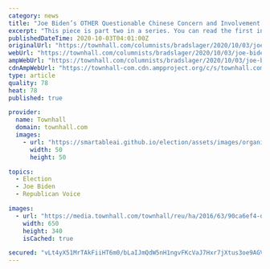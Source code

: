 ```yaml
---
category: news
title: "Joe Biden’s OTHER Questionable Chinese Concern and Involvement - Hollywood (Part Two)"
excerpt: "This piece is part two in a series. You can read the first installment here.SELF-CENSORING THEIR OWN SELF-INTERESTSThe pandemic has created a constant stream of challenges for the studios"
publishedDateTime: 2020-10-03T04:01:00Z
originalUrl: "https://townhall.com/columnists/bradslager/2020/10/03/joe-bidens-other-questionable-chinese-concern-and-involvement--hollywood-part-two-n2577301"
webUrl: "https://townhall.com/columnists/bradslager/2020/10/03/joe-bidens-other-questionable-chinese-concern-and-involvement--hollywood-part-two-n2577301"
ampWebUrl: "https://townhall.com/columnists/bradslager/2020/10/03/joe-bidens-other-questionable-chinese-concern-and-involvement--hollywood-part-two-n2577301?amp=true"
cdnAmpWebUrl: "https://townhall-com.cdn.ampproject.org/c/s/townhall.com/columnists/bradslager/2020/10/03/joe-bidens-other-questionable-chinese-concern-and-involvement--hollywood-part-two-n2577301?amp=true"
type: article
quality: 78
heat: 78
published: true

provider:
  name: Townhall
  domain: townhall.com
  images:
    - url: "https://smartableai.github.io/election/assets/images/organizations/townhall.com-50x50.jpg"
      width: 50
      height: 50

topics:
  - Election
  - Joe Biden
  - Republican Voice

images:
  - url: "https://media.townhall.com/townhall/reu/ha/2016/63/90ca6ef4-d0ce-4729-9c4a-0b1df4f8db40.jpg"
    width: 650
    height: 340
    isCached: true

secured: "vLt4yX51MrTAkFiiHT6m0/bLaIJmQdW5nH1ngvFKcVaJ7Hxr7jXtus3oe9AGVQsA/JoSiALFx7VQHEK2zZz7LHNLRRppNDrxNXoJ0PPCcjpAX/XOJu6yDcpmAcGsCQwCiUwKXRaOOMX21DShug+YCU6LXcM0Uu6Wl1QqPsvGXSEAH7kVm6jELHbzSnpDBOJHbVcaXjdhu4zt6+2dHLQn+/dMo5a6UAwiohyEJ73Pw4ub/ZwPnbiPne/RH0IgIGXK1KlcRBuJN0grj2CM7jN9+3uUPc+KcCXTLsTTgtTBop4khqq4gOTlZQGoZWYPjzBHujCFpq5wazbwdNjj9xdGLfaiQS/xcGN+qFiyvxl+x4I=;j0urd37v+3HCiRFs7q61OA=="
---
```


